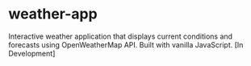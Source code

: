 # weather-app
Interactive weather application that displays current conditions and forecasts using OpenWeatherMap API. Built with vanilla JavaScript. [In Development]
